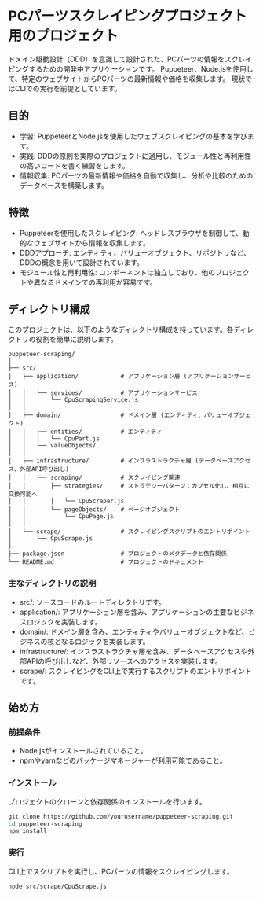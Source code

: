# PCパーツスクレイピングプロジェクト用のプロジェクト

ドメイン駆動設計（DDD）を意識して設計された、PCパーツの情報をスクレイピングするための開発中アプリケーションです。
Puppeteer、Node.jsを使用して、特定のウェブサイトからPCパーツの最新情報や価格を収集します。
現状ではCLIでの実行を前提としています。

## 目的

* 学習: PuppeteerとNode.jsを使用したウェブスクレイピングの基本を学びます。
* 実践: DDDの原則を実際のプロジェクトに適用し、モジュール性と再利用性の高いコードを書く練習をします。
* 情報収集: PCパーツの最新情報や価格を自動で収集し、分析や比較のためのデータベースを構築します。

## 特徴

* Puppeteerを使用したスクレイピング: ヘッドレスブラウザを制御して、動的なウェブサイトから情報を収集します。
* DDDアプローチ: エンティティ、バリューオブジェクト、リポジトリなど、DDDの概念を用いて設計されています。
* モジュール性と再利用性: コンポーネントは独立しており、他のプロジェクトや異なるドメインでの再利用が容易です。

## ディレクトリ構成

このプロジェクトは、以下のようなディレクトリ構成を持っています。各ディレクトリの役割を簡単に説明します。

```
puppeteer-scraping/
│
├── src/
│   ├── application/            # アプリケーション層 (アプリケーションサービス)
│   │   └── services/           # アプリケーションサービス
│   │       └── CpuScrapingService.js
│   │
│   ├── domain/                 # ドメイン層 (エンティティ、バリューオブジェクト)
│   │   ├── entities/           # エンティティ
│   │   │   └── CpuPart.js
│   │   └── valueObjects/
│   │
│   ├── infrastructure/         # インフラストラクチャ層 (データベースアクセス、外部API呼び出し)
│   │   └── scraping/           # スクレイピング関連
│   │       ├── strategies/     # ストラテジーパターン：カプセル化し、相互に交換可能へ
│   │       │   └── CpuScraper.js
│   │       └── pageObjects/    # ページオブジェクト
│   │           └── CpuPage.js
│   │
│   └── scrape/                 # スクレイピングスクリプトのエントリポイント
│       └── CpuScrape.js
│
├── package.json                # プロジェクトのメタデータと依存関係
└── README.md                   # プロジェクトのドキュメント
```

### 主なディレクトリの説明

* src/: ソースコードのルートディレクトリです。
* application/: アプリケーション層を含み、アプリケーションの主要なビジネスロジックを実装します。
* domain/: ドメイン層を含み、エンティティやバリューオブジェクトなど、ビジネスの核となるロジックを実装します。
* infrastructure/: インフラストラクチャ層を含み、データベースアクセスや外部APIの呼び出しなど、外部リソースへのアクセスを実装します。
* scrape/: スクレイピングをCLI上で実行するスクリプトのエントリポイントです。

## 始め方

### 前提条件

* Node.jsがインストールされていること。
* npmやyarnなどのパッケージマネージャーが利用可能であること。

### インストール

プロジェクトのクローンと依存関係のインストールを行います。

```bash
git clone https://github.com/yourusername/puppeteer-scraping.git
cd puppeteer-scraping
npm install
```

### 実行

CLI上でスクリプトを実行し、PCパーツの情報をスクレイピングします。

```bash
node src/scrape/CpuScrape.js
```
